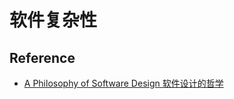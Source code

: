 # 软件复杂性




## Reference
* [A Philosophy of Software Design 软件设计的哲学](https://github.com/SunnnyChan/sc.ebooks/blob/master/SE/Philosophy-of-SD/)
